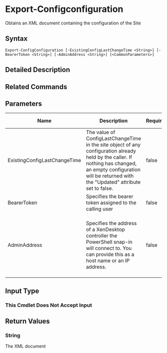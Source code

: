 ﻿
# Export-Configconfiguration
Obtains an XML document containing the configuration of the Site
## Syntax
```
Export-ConfigConfiguration [-ExistingConfigLastChangeTime <String>] [-BearerToken <String>] [-AdminAddress <String>] [<CommonParameters>]
```
## Detailed Description



## Related Commands

## Parameters
| Name   | Description | Required? | Pipeline Input | Default Value |
| --- | --- | --- | --- | --- |
| ExistingConfigLastChangeTime | The value of ConfigLastChangeTime in the site object of any configuration already held by the caller. If nothing has changed, an empty configuration will be returned with the "Updated" attribute set to false. | false | false | \$null |
| BearerToken | Specifies the bearer token assigned to the calling user | false | false |  |
| AdminAddress | Specifies the address of a XenDesktop controller the PowerShell snap-in will connect to. You can provide this as a host name or an IP address. | false | false | Localhost. Once a value is provided by any cmdlet, this value becomes the default. |

## Input Type

### This Cmdlet Does Not Accept Input

## Return Values

### String
The XML document
